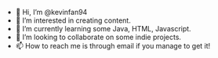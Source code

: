 - 👋 Hi, I’m @kevinfan94
- 👀 I’m interested in creating content. 
- 🌱 I’m currently learning some Java, HTML, Javascript. 
- 💞️ I’m looking to collaborate on some indie projects. 
- 📫 How to reach me is through email if you manage to get it! 

<!---
kevinfan94/kevinfan94 is a ✨ special ✨ repository because its `README.md` (this file) appears on your GitHub profile.
You can click the Preview link to take a look at your changes.
--->
